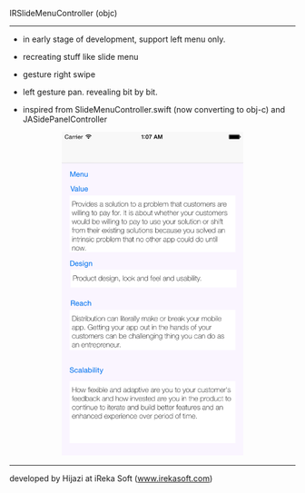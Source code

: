 IRSlideMenuController (objc)

-----


* in early stage of development, support left menu only.
* recreating stuff like slide menu 
* gesture right swipe
* left gesture pan. revealing bit by bit.

* inspired from SlideMenuController.swift (now converting to obj-c) and JASidePanelController

<center><img src="Screenshots/ss1.png" alt="alt text" width="320" /></center>



-----

developed by Hijazi at iReka Soft (www.irekasoft.com)